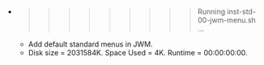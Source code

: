 * >>>>>>>>> Running inst-std-00-jwm-menu.sh ...
  * Add default standard menus in JWM.
  * Disk size = 2031584K. Space Used = 4K. Runtime = 00:00:00:00.
